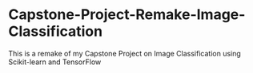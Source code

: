 # Capstone-Project-Remake-Image-Classification
This is a remake of my Capstone Project on Image Classification using Scikit-learn and TensorFlow
